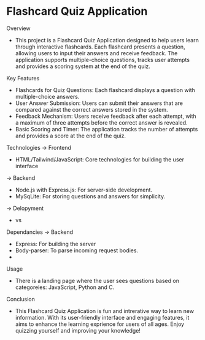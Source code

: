 # Flashcard Quiz Application

Overview
- This project is a Flashcard Quiz Application designed to help users learn through interactive flashcards. Each flashcard presents a question, allowing users to input their answers and receive feedback. The application supports multiple-choice questions, tracks user attempts and provides a scoring system at the end of the quiz.

Key Features
- Flashcards for Quiz Questions: Each flashcard displays a question with multiple-choice answers.
- User Answer Submission: Users can submit their answers that are compared against the correct answers stored in the system.
- Feedback Mechanism: Users receive feedback after each attempt, with a maximum of three attempts before the correct answer is revealed.
- Basic Scoring and Timer: The application tracks the number of attempts and provides a score at the end of the quiz.

Technologies
-> Frontend
- HTML/Tailwind/JavaScript: Core technologies for building the user interface

-> Backend
- Node.js with Express.js: For server-side development.
- MySqLite: For storing questions and answers for simplicity.

-> Delopyment
- vs

Dependancies
-> Backend
- Express: For building the server
- Body-parser: To parse incoming request bodies.
- 

Usage
- There is a landing page where the user sees questions based on categoreies: JavaScript, Python and C.

Conclusion
- This Flashcard Quiz Application is fun and intrerative way to learn new information. With its user-friendly interface and engaging features, it aims to enhance the learning exprience for users of all ages. Enjoy quizzing yourself and improving your knowledge!
